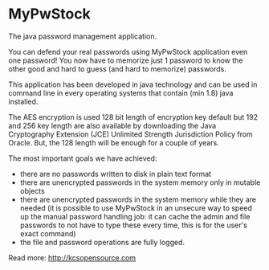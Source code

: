 # MyPwStock
The java password management application.

  You can defend your real passwords using MyPwStock application even one
  password!
  You now have to memorize just 1 password to know the other good and hard to
  guess (and hard to memorize) passwords.

  This application has been developed in java technology and can be used in
  command line in every operating systems that contain (min 1.8) java installed.

  The AES encryption is used 128 bit length of encryption key default but 192
  and 256 key length are also available by downloading the
  Java Cryptography Extension (JCE) Unlimited Strength Jurisdiction Policy
  from Oracle. But, the 128 length will be enough for a couple of years.

  The most important goals we have achieved:
  - there are no passwords written to disk in plain text format
  - there are unencrypted passwords in the system memory only in mutable objects
  - there are unencrypted passwords in the system memory while they are needed
    (it is possible to use MyPwStock in an unsecure way to speed up the manual
    password handling job: it can cache the admin and file passwords to not have
    to type these every time, this is for the user's exact command)
  - the file and password operations are fully logged.
  
Read more: http://kcsopensource.com
